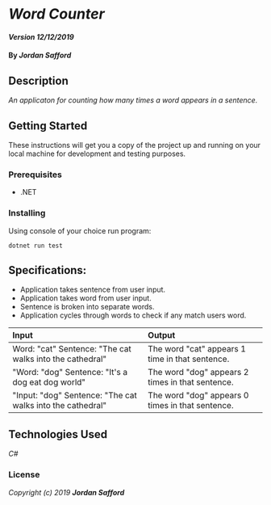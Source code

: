 # _Word Counter_

#### _Version 12/12/2019_

#### By _**Jordan Safford**_

## Description

_An applicaton for counting how many times a word appears in a sentence._


## Getting Started

These instructions will get you a copy of the project up and running on your local machine for development and testing purposes.

### Prerequisites

* .NET

### Installing

Using console of your choice run program: 
```
dotnet run test
```

## Specifications:
* Application takes sentence from user input.
* Application takes word from user input.
* Sentence is broken into separate words.
* Application cycles through words to check if any match users word.

|Input | Output |
| :------------- | :------------- |
|  Word: "cat" Sentence: "The cat walks into the cathedral" | The word "cat" appears 1 time in that sentence. |
| "Word: "dog" Sentence: "It's a dog eat dog world" | The word "dog" appears 2 times in that sentence. |
| "Input: "dog" Sentence: "The cat walks into the cathedral" | The word "dog" appears 0 times in that sentence. |

## Technologies Used

_C#_

### License

*_Copyright (c) 2019 **Jordan Safford**_*
